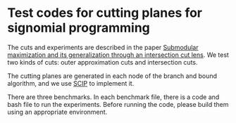 # Test codes for cutting planes for signomial programming

The cuts and experiments are described in the paper [Submodular maximization and its generalization through an intersection cut lens](https://arxiv.org/abs/2302.14020). We test two kinds of cuts: outer approximation cuts and intersection cuts.


The cutting planes are generated in each node of the branch and bound algorithm, and we use [SCIP](https://www.scipopt.org/) to implement it.

There are three benchmarks. In each benchmark file, there is a code and bash file to run the experiments. Before running the code, please build them using an appropriate environment.
